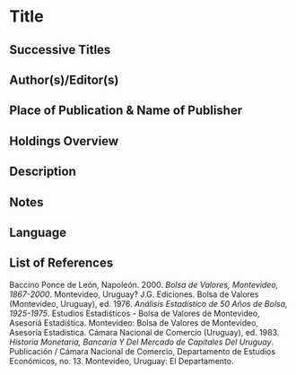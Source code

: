 # Title

## Successive Titles

## Author(s)/Editor(s)

## Place of Publication & Name of Publisher

## Holdings Overview

## Description

## Notes

## Language

## List of References

Baccino Ponce de León, Napoleón. 2000. *Bolsa de Valores, Montevideo, 1867-2000*. Montevideo, Uruguay? J.G. Ediciones.
Bolsa de Valores (Montevideo, Uruguay), ed. 1976. *Análisis Estadístico de 50 Años de Bolsa, 1925-1975*. Estudios Estadiśticos - Bolsa de Valores de Montevideo, Asesoriá Estadiśtica. Montevideo: Bolsa de Valores de Montevideo, Asesoría Estadística.
Cámara Nacional de Comercio (Uruguay), ed. 1983. *Historia Monetaria, Bancaria Y Del Mercado de Capitales Del Uruguay*. Publicación / Cámara Nacional de Comercio, Departamento de Estudios Económicos, no. 13. Montevideo, Uruguay: El Departamento.
